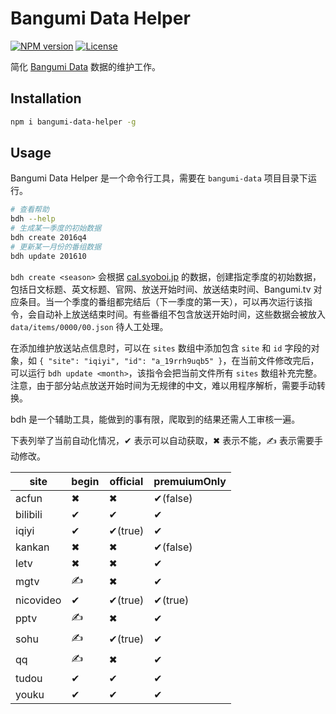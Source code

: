 # Bangumi Data Helper

[![NPM version](https://img.shields.io/npm/v/bangumi-data-helper.svg)](https://www.npmjs.com/package/bangumi-data-helper)
[![License](https://img.shields.io/npm/l/bangumi-data-helper.svg)](https://github.com/bangumi-data/helper/blob/master/LICENSE)

简化 [Bangumi Data](https://github.com/bangumi-data/bangumi-data) 数据的维护工作。

## Installation

```bash
npm i bangumi-data-helper -g
```

## Usage

Bangumi Data Helper 是一个命令行工具，需要在 `bangumi-data` 项目目录下运行。

```bash
# 查看帮助
bdh --help
# 生成某一季度的初始数据
bdh create 2016q4
# 更新某一月份的番组数据
bdh update 201610
```

`bdh create <season>` 会根据 [cal.syoboi.jp](http://cal.syoboi.jp/) 的数据，创建指定季度的初始数据，包括日文标题、英文标题、官网、放送开始时间、放送结束时间、Bangumi.tv 对应条目。当一个季度的番组都完结后（下一季度的第一天），可以再次运行该指令，会自动补上放送结束时间。有些番组不包含放送开始时间，这些数据会被放入 `data/items/0000/00.json` 待人工处理。

在添加维护放送站点信息时，可以在 `sites` 数组中添加包含 `site` 和 `id` 字段的对象，如 `{ "site": "iqiyi", "id": "a_19rrh9uqb5" }`，在当前文件修改完后，可以运行 `bdh update <month>`，该指令会把当前文件所有 `sites` 数组补充完整。注意，由于部分站点放送开始时间为无规律的中文，难以用程序解析，需要手动转换。

bdh 是一个辅助工具，能做到的事有限，爬取到的结果还需人工审核一遍。

下表列举了当前自动化情况，✔ 表示可以自动获取，✖ 表示不能，✍ 表示需要手动修改。

| site      | begin | official | premuiumOnly |
| --------- | ----- | -------- | ------------ |
| acfun     | ✖     | ✖       | ✔(false)    |
| bilibili  | ✔     | ✔       | ✔           |
| iqiyi     | ✔     | ✔(true) | ✔           |
| kankan    | ✖     | ✖       | ✔(false)    |
| letv      | ✖     | ✖       | ✔           |
| mgtv      | ✍     | ✖       | ✔           |
| nicovideo | ✔     | ✔(true) | ✔(true)     |
| pptv      | ✍     | ✖       | ✔           |
| sohu      | ✍     | ✔(true) | ✔           |
| qq        | ✍     | ✖       | ✔           |
| tudou     | ✔     | ✔       | ✔           |
| youku     | ✔     | ✔       | ✔           |
